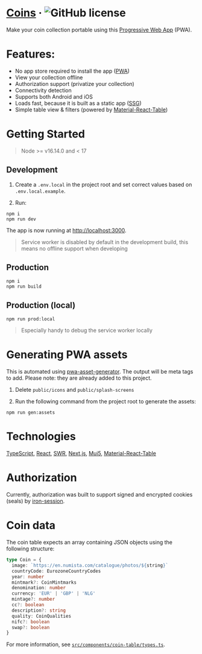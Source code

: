 # [Coins](https://coins.yvogeldhof.nl) &middot; ![GitHub license](https://img.shields.io/badge/license-BSD3-green.svg) 

Make your coin collection portable using this [Progressive Web App](https://web.dev/progressive-web-apps/) (PWA).

# Features:

- No app store required to install the app ([PWA](https://web.dev/progressive-web-apps/))
- View your collection offline
- Authorization support (privatize your collection)
- Connectivity detection
- Supports both Android and iOS
- Loads fast, because it is built as a static app ([SSG](https://nextjs.org/docs/advanced-features/static-html-export))
- Simple table view & filters (powered by [Material-React-Table](https://github.com/KevinVandy/material-react-table))

# Getting Started

> Node >= v16.14.0 and < 17

## Development

1. Create a `.env.local` in the project root and set correct values based on `.env.local.example`.

2. Run:
```
npm i
npm run dev
```

The app is now running at [http://localhost:3000](http://localhost:3000).

> Service worker is disabled by default in the development build, this means no offline support when developing

## Production

```
npm i
npm run build
```

## Production (local)

```
npm run prod:local
```

> Especially handy to debug the service worker locally

# Generating PWA assets

This is automated using [pwa-asset-generator](https://github.com/elegantapp/pwa-asset-generator). The output will be meta tags to add. Please note: they are already added to this project.

1. Delete `public/icons` and `public/splash-screens`

2. Run the following command from the project root to generate the assets:

```
npm run gen:assets
```

# Technologies

[TypeScript](https://www.typescriptlang.org/), [React](https://reactjs.org/), [SWR](https://swr.vercel.app/), [Next.js](https://nextjs.org/), [Mui5](https://mui.com/), [Material-React-Table](https://github.com/KevinVandy/material-react-table)

# Authorization

Currently, authorization was built to support signed and encrypted cookies (seals) by [iron-session](https://github.com/vvo/iron-session).

# Coin data
The coin table expects an array containing JSON objects using the following structure:

```typescript
type Coin = {
  image: `https://en.numista.com/catalogue/photos/${string}`
  countryCode: EurozoneCountryCodes
  year: number
  mintmark?: CoinMintmarks
  denomination: number
  currency: 'EUR' | 'GBP' | 'NLG'
  mintage?: number
  cc?: boolean
  description?: string
  quality: CoinQualities
  nifc?: boolean
  swap?: boolean
}
```

For more information, see [`src/components/coin-table/types.ts`](https://github.com/yvog/coins-pwa/blob/20fb3b927afcdc5729cd0b0d0536bad7630996b6/src/components/coin-table/types.ts#L16-L29). 
